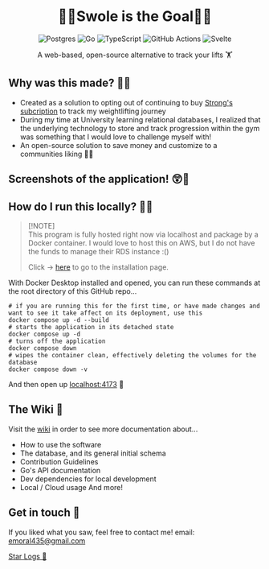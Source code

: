 [//]: # "header"
<h1 align="center">🏋️‍♂️Swole is the Goal🏋️‍♂️</h1>

[//]: # "tech stack used"
<div align="center">
   <img src="https://img.shields.io/badge/postgres-%23316192.svg?style=for-the-badge&logo=postgresql&logoColor=white" alt="Postgres" />
   <img src="https://img.shields.io/badge/go-%2300ADD8.svg?style=for-the-badge&logo=go&logoColor=white" alt="Go" />
   <img src="https://img.shields.io/badge/typescript-%23007ACC.svg?style=for-the-badge&logo=typescript&logoColor=white" alt="TypeScript" />
   <img src="https://img.shields.io/badge/github%20actions-%232671E5.svg?style=for-the-badge&logo=githubactions&logoColor=white" alt="GitHub Actions" />
   <img src="https://img.shields.io/badge/svelte-%23f1413d.svg?style=for-the-badge&logo=svelte&logoColor=white" alt="Svelte" />
</div>


[//]: # "catch"
<p align="center">
   A web-based, open-source alternative to track your lifts 🏋️
</p>

## Why was this made? 🤔💭
* Created as a solution to opting out of continuing to buy [Strong's subcription](https://www.strong.app/) to track my weightlifting journey
* During my time at University learning relational databases, I realized that the underlying technology to store and track progression within the gym was something that I would love to challenge myself with!
* An open-source solution to save money and customize to a communities liking 🤩💫

## Screenshots of the application! 😲🚀

## How do I run this locally? 💚🙂
> [!NOTE]\
> This program is fully hosted right now via localhost and package by a Docker container. I would love to host this on AWS, but I do not have the funds to manage their RDS instance :()
>
> Click -> [here](https://docs.docker.com/desktop/install/windows-install/) to go to the installation page.

With Docker Desktop installed and opened, you can run these commands at the root directory of this GitHub repo...
```shell
# if you are running this for the first time, or have made changes and want to see it take affect on its deployment, use this
docker compose up -d --build
# starts the application in its detached state
docker compose up -d
# turns off the application
docker compose down
# wipes the container clean, effectively deleting the volumes for the database
docker compose down -v
```
And then open up [localhost:4173](localhost:4173) 💚

## The Wiki 📕
Visit the [wiki](https://github.com/emoral435/swole-goal/wiki) in order to see more documentation about...
* How to use the software
* The database, and its general initial schema
* Contribution Guidelines
* Go's API documentation
* Dev dependencies for local development
* Local / Cloud usage
And more!

## Get in touch 💬
If you liked what you saw, feel free to contact me! email: emoral435@gmail.com

[Star Logs 🚀](https://starlogs.dev/emoral435/swole-goal)
